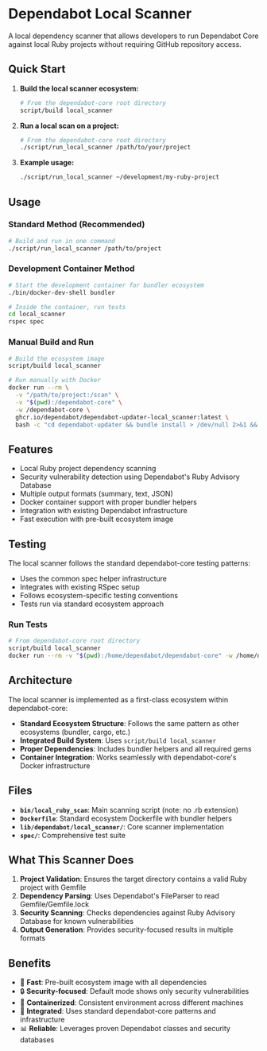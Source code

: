 # Dependabot Local Scanner

A local dependency scanner that allows developers to run Dependabot Core against local Ruby projects without requiring GitHub repository access.

## Quick Start

1. **Build the local scanner ecosystem:**
   ```bash
   # From the dependabot-core root directory
   script/build local_scanner
   ```

2. **Run a local scan on a project:**
   ```bash
   # From the dependabot-core root directory
   ./script/run_local_scanner /path/to/your/project
   ```

3. **Example usage:**
   ```bash
   ./script/run_local_scanner ~/development/my-ruby-project
   ```

## Usage

### Standard Method (Recommended)
```bash
# Build and run in one command
./script/run_local_scanner /path/to/project
```

### Development Container Method
```bash
# Start the development container for bundler ecosystem
./bin/docker-dev-shell bundler

# Inside the container, run tests
cd local_scanner
rspec spec
```

### Manual Build and Run
```bash
# Build the ecosystem image
script/build local_scanner

# Run manually with Docker
docker run --rm \
  -v "/path/to/project:/scan" \
  -v "$(pwd):/dependabot-core" \
  -w /dependabot-core \
  ghcr.io/dependabot/dependabot-updater-local_scanner:latest \
  bash -c "cd dependabot-updater && bundle install > /dev/null 2>&1 && cd ../local_scanner && ruby -I ../common/lib -I ../bundler/lib -I ../updater/lib bin/local_ruby_scan /scan"
```

## Features

- Local Ruby project dependency scanning
- Security vulnerability detection using Dependabot's Ruby Advisory Database
- Multiple output formats (summary, text, JSON)
- Docker container support with proper bundler helpers
- Integration with existing Dependabot infrastructure
- Fast execution with pre-built ecosystem image

## Testing

The local scanner follows the standard dependabot-core testing patterns:

- Uses the common spec helper infrastructure
- Integrates with existing RSpec setup
- Follows ecosystem-specific testing conventions
- Tests run via standard ecosystem approach

### Run Tests
```bash
# From dependabot-core root directory
script/build local_scanner
docker run --rm -v "$(pwd):/home/dependabot/dependabot-core" -w /home/dependabot/dependabot-core ghcr.io/dependabot/dependabot-updater-local_scanner:latest bash -c "cd dependabot-updater && bundle install > /dev/null 2>&1 && cd ../local_scanner && rspec spec --format progress"
```

## Architecture

The local scanner is implemented as a first-class ecosystem within dependabot-core:

- **Standard Ecosystem Structure**: Follows the same pattern as other ecosystems (bundler, cargo, etc.)
- **Integrated Build System**: Uses `script/build local_scanner` 
- **Proper Dependencies**: Includes bundler helpers and all required gems
- **Container Integration**: Works seamlessly with dependabot-core's Docker infrastructure

## Files

- **`bin/local_ruby_scan`**: Main scanning script (note: no .rb extension)
- **`Dockerfile`**: Standard ecosystem Dockerfile with bundler helpers
- **`lib/dependabot/local_scanner/`**: Core scanner implementation
- **`spec/`**: Comprehensive test suite

## What This Scanner Does

1. **Project Validation**: Ensures the target directory contains a valid Ruby project with Gemfile
2. **Dependency Parsing**: Uses Dependabot's FileParser to read Gemfile/Gemfile.lock
3. **Security Scanning**: Checks dependencies against Ruby Advisory Database for known vulnerabilities
4. **Output Generation**: Provides security-focused results in multiple formats

## Benefits

- 🚀 **Fast**: Pre-built ecosystem image with all dependencies
- 🔒 **Security-focused**: Default mode shows only security vulnerabilities
- 🐳 **Containerized**: Consistent environment across different machines
- 🔧 **Integrated**: Uses standard dependabot-core patterns and infrastructure
- 📊 **Reliable**: Leverages proven Dependabot classes and security databases
